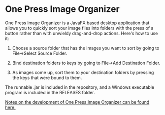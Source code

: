 # One Press Image Organizer

One Press Image Organizer is a JavaFX based desktop application that allows you to quickly sort your image files into folders with the press of a button rather than with unwieldy drag-and-drop actions. Here's how to use it:

1. Choose a source folder that has the images you want to sort by going to File->Select Source Folder.

2. Bind destination folders to keys by going to File->Add Destination Folder.

3. As images come up, sort them to your destination folders by pressing the keys that were bound to them.

The runnable .jar is included in the repository, and a Windows executable program is included in the RELEASES folder.

[Notes on the development of One Press Image Organizer can be found here.](https://andrewzkwong.github.io/devnotes/imageorganizer)
